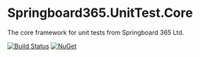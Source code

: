 # Springboard365.UnitTest.Core
The core framework for unit tests from Springboard 365 Ltd.

[![Build Status](https://api.travis-ci.org/SpringBoard365/Springboard365.UnitTest.Core.svg?branch=master)](https://travis-ci.org/SpringBoard365/Springboard365.UnitTest.Core)
[![NuGet](https://img.shields.io/nuget/v/Springboard365.UnitTest.Core.svg)](https://www.nuget.org/packages/Springboard365.UnitTest.Core)